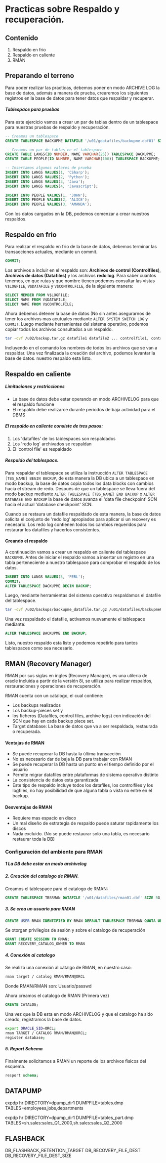 
# Practicas sobre Respaldo y recuperación.

## Contenido

 1. Respaldo en frio
 2. Respaldo en caliente
 3. RMAN

## Preparando el terreno
Para poder realizar las practicas, debemos poner en modo ARCHIVE LOG la base de datos, además a manera de prueba, crearemos los siguientes registros en la base de datos para tener datos que respaldar y recuperar.

##### Tablespace para pruebas

Para este ejercicio vamos a crear un par de tablas dentro de un tablespace para nuestras pruebas de respaldo y recuperación.

```SQL
-- Creamos un tablespace
CREATE TABLESPACE BACKUPME DATAFILE '/u01/gdatafiles/backupme.dbf01' SIZE 2M;

-- Creamos un par de tablas en el tablespace
CREATE TABLE LANGS(ID NUMBER, NAME VARCHAR(25)) TABLESPACE BACKUPME;
CREATE TABLE PEOPLE(ID NUMBER, NAME VARCHAR(100)) TABLESPACE BACKUPME;

-- Insertamos algunos valores de prueba
INSERT INTO LANGS VALUES(1, 'CSharp');
INSERT INTO LANGS VALUES(2, 'Python');
INSERT INTO LANGS VALUES(3, 'Java');
INSERT INTO LANGS VALUES(4, 'Javascript');

INSERT INTO PEOPLE VALUES(1, 'JOHN');
INSERT INTO PEOPLE VALUES(2, 'ALICE');
INSERT INTO PEOPLE VALUES(3, 'AMANDA');
```
Con los datos cargados en la DB, podemos comenzar a crear nuestros respaldos.


## Respaldo en frio

Para realizar el respaldo en frio de la base de datos, debemos terminar las transacciones actuales, mediante un commit.

```sql
COMMIT;
```

Los archivos a incluir en el respaldo son: **Archivos de control (Controlfiles)**, **Archivos de datos (Datafiles)** y los archivos **redo log**. Para saber cuantos tenemos, en que rutas y que nombre tienen podemos consultar las vistas `V$LOGFILE`, `V$DATAFILE` y `V$CONTROLFILE`, de la siguiente manera:

```sql
SELECT MEMBER FROM V$LOGFILE;
SELECT NAME FROM V$DATAFILE;
SELECT NAME FROM V$CONTROLFILE;
```

Ahora debemos detener la base de datos (No sin antes asegurarnos de tener los archivos mas acutuales mediante `ALTER SYSTEM SWITCH LOG` y `COMMIT`. Luego mediante herramientas del sistema operativo, podemos copiar todos los archivos consultados a un respaldo.

```bash
tar -cvf /u02/backup.tar.gz datafile1 datafile2 ... controlfile1, controlfile2 ...
```
Incluyendo en el comando los nombres de todos los archivos que se van a respaldar. Una vez finalizada la creación del archivo, podemos levantar la base de datos. nuestro respaldo esta listo.


## Respaldo en caliente

##### Limitaciones y restricciones

 * La base de datos debe estar operando en modo ARCHIVELOG para que el respaldo funcione
 * El respaldo debe realizarce durante periodos de baja actividad para el DBMS

##### El respaldo en caliente consiste de tres pasos:

 1. Los 'datafiles' de los tablespaces son respaldados
 2. Los 'redo log' archivados se respaldan
 3. El 'control file' es respaldado


##### Respaldo del tablespace.
Para respaldar el tablespace se utiliza la instrucción ```ALTER TABLESPACE [TBS_NAME] BEGIN BACKUP```, de esta manera la DB ubica a un tablespace en modo backup, la base de datos copia todos los data blocks con cambios hacia el stream de redo. Después de que un tablespace se lleva fuera del modo backup mediante ```ALTER TABLESPACE [TBS_NAME] END BACKUP``` o ```ALTER DATABASE END BACKUP``` la base de datos avanza el 'data file checkpoint' SCN hacia el actual 'database checkpoint' SCN.

Cuando se restaura un datafile respaldado de esta manera, la base de datos solicita el conjunto de 'redo log' apropiados para aplicar si un recovery es necesario. Los redo log contienen todos los cambios requeridos para restaurar los datafiles y hacerlos consistentes.

#### Creando el respaldo
A continuación vamos a crear un respaldo en caliente del tablespace `BACKUPME`. Antes de iniciar el respaldo vamos a insertar un registro en una tabla perteneciente a nuestro tablespace para comprobar el respaldo de los datos.

```sql
INSERT INTO LANGS VALUES(5, 'PERL');
COMMIT;
ALTER TABLESPACE BACKUPME BEGIN BACKUP;
```

Luego, mediante herramientas del sistema operativo respaldamos el datafile del tablespace.
```bash
tar -cvf /u02/backups/backupme_datafile.tar.gz /u01/datafiles/backupme01.dbf
```

Una vez respaldado el datafile, activamos nuevamente el tablespace mediante:
```sql
ALTER TABLESPACE BACKUPME END BACKUP;
```

Listo, nuestro respaldo esta listo y podemos repetirlo para tantos tablespaces como sea necesario.

## RMAN (Recovery Manager)
RMAN por sus siglas en ingles (Recovery Manager), es una utileria de oracle incluida a partir de la versión 8i, se utiliza para realizar respaldos, restauraciones y operaciones de recuperación.

RMAN cuenta con un catalogo, el cual contiene: 
 * Los backups realizados
 * Los backup-pieces set y 
 * los ficheros (Datafiles, control files, archive logs) con indicación del SCN que hay en cada backup piece set.
 * Target database: La base de datos que va a ser respaldada, restaurada o recuperada.

#### Ventajas de RMAN

 * Se puede recuperar la DB hasta la última transacción
 * No es necesario dar de baja la DB para trabajar con RMAN
 * Se puede recuperar la DB hasta un punto en el tiempo definido por el usuario
 * Permite migrar datafiles entre plataformas de sistema operativo distinto
 * La consistencia de datos esta garantizada
 * Este tipo de respaldo incluye todos los datafiles, los controlfiles y los logfiles, no hay posibilidad de que alguna tabla o vista no entre en el backup.

#### Desventajas de RMAN

 * Requiere mas espacio en disco
 * Un mal diseño de estrategia de respaldo puede saturar rapidamente los discos
 * Nada excluido. (No se puede restaurar solo una tabla, es necesario restaurar toda la DB)

### Configuración del ambiente para RMAN

##### 1 La DB debe estar en modo archivelog
##### 2. Creación del catalogo de RMAN.
Creamos el tablespace para el catalogo de RMAN:
```sql
CREATE TABLESPACE TBSRMAN DATAFILE '/u01/datafiles/rman01.dbf' SIZE 5G;
```

##### 3. Se crea un usuario para RMAN
```sql
CREATE USER RMAN IDENTIFIED BY RMAN DEFAULT TABLESPACE TBSRMAN QUOTA UNLIMITED ON TBSRMAN;
```

Se otorgan privilegios de sesión y sobre el catalogo de recuperación
```sql
GRANT CREATE SESSION TO RMAN;
GRANT RECOVERY_CATALOG_OWNER TO RMAN
```

##### 4. Conexión al catalogo
Se realiza una conexión al catalgo de RMAN, en nuestro caso:
```bash
rman target / catalog RMAN/RMAN@ORCL
```
Donde RMAN/RMAN son: Usuario/passwd

Ahora creamos el catalogo de RMAN (Primera vez)
```sql
CREATE CATALOG;
```

Una vez que la DB esta en modo ARCHIVELOG y que el catalogo ha sido creado, registramos la base de datos.

```bash
export ORACLE_SID=ORCL;
rman TARGET / CATALOG RMAN/RMAN@ORCL;
register database;
```

##### 5. Report Schema
Finalmente solicitamos a RMAN un reporte de los archivos fisicos del esquema.
```sql
resport schema;
```


## DATAPUMP

expdp hr DIRECTORY=dpump_dir1 DUMPFILE=tables.dmp
TABLES=employees,jobs,departments

expdp hr DIRECTORY=dpump_dir1 DUMPFILE=tables_part.dmp
TABLES=sh.sales:sales_Q1_2000,sh.sales:sales_Q2_2000

## FLASHBACK

DB_FLASHBACK_RETENTION_TARGET
DB_RECOVERY_FILE_DEST
DB_RECOVERY_FILE_DEST_SIZE